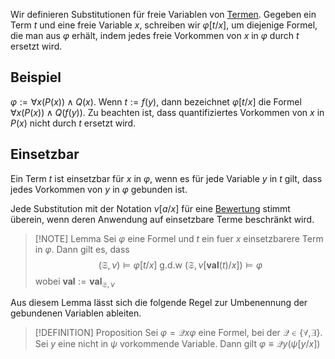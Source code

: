 Wir definieren Substitutionen für freie Variablen von [Termen](Term.md). Gegeben ein Term $t$ und eine freie Variable $x$, schreiben wir $\varphi[t/x]$, um diejenige Formel, die man aus $\varphi$ erhält, indem jedes freie Vorkommen von $x$ in $\varphi$ durch $t$ ersetzt wird. 


## Beispiel

$\varphi := \forall x(P(x)) \land Q(x)$. Wenn $t:= f(y)$, dann bezeichnet $\varphi[t/x]$ die Formel $\forall x(P(x)) \land Q(f(y))$. Zu beachten ist, dass quantifiziertes Vorkommen von $x$ in $P(x)$ nicht durch $t$ ersetzt wird.

## Einsetzbar

Ein Term $t$ ist einsetzbar für $x$  in $\varphi$, wenn es für jede Variable $y$ in $t$ gilt, dass jedes Vorkommen von $y$ in $\varphi$ gebunden ist.

Jede Substitution mit der Notation $\nu[a/x]$ für eine [Bewertung](Bewertung.md) stimmt überein, wenn deren Anwendung auf einsetzbare Terme beschränkt wird.

>[!NOTE] Lemma
>Sei $\varphi$ eine Formel und $t$ ein fuer $x$ einsetzbarere Term in $\varphi$. Dann gilt es, dass 
>$$(\mathfrak S, \nu) \vDash \varphi[t/x] \text{ g.d.w } (\mathfrak S, \nu[\textbf{val}(t)/x])\vDash \varphi$$
>wobei $\textbf{val} := \textbf{val}_{\mathfrak S, \nu}$

Aus diesem Lemma lässt sich die folgende Regel zur Umbenennung der gebundenen Variablen ableiten.

>[!DEFINITION] Proposition
>Sei $\varphi = \mathcal Q x\varphi$  eine Formel, bei der $\mathcal Q \in \lbrace \forall, \exists\rbrace$. Sei $y$ eine nicht in $\psi$ vorkommende Variable. Dann gilt $\varphi \equiv \mathcal Qy(\psi[y/x])$

